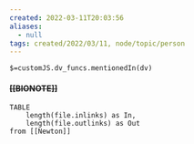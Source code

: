 ```yaml
---
created: 2022-03-11T20:03:56 
aliases:
  - null
tags: created/2022/03/11, node/topic/person
---
```

`$=customJS.dv_funcs.mentionedIn(dv)`

#### <s class="topic-title">[[BIONOTE]]</s>


```dataview
TABLE 
	length(file.inlinks) as In, 
	length(file.outlinks) as Out
from [[Newton]]
```

